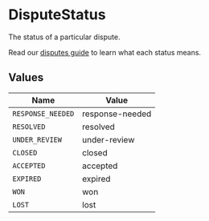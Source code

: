 # DisputeStatus

The status of a particular dispute. 

Read our [disputes guide](https://docs.moov.io/guides/money-movement/accept-payments/card-acceptance/disputes/#dispute-statuses) to learn what each status means.


## Values

| Name              | Value             |
| ----------------- | ----------------- |
| `RESPONSE_NEEDED` | response-needed   |
| `RESOLVED`        | resolved          |
| `UNDER_REVIEW`    | under-review      |
| `CLOSED`          | closed            |
| `ACCEPTED`        | accepted          |
| `EXPIRED`         | expired           |
| `WON`             | won               |
| `LOST`            | lost              |